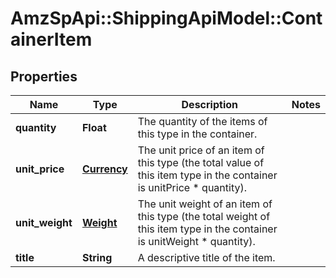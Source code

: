 # AmzSpApi::ShippingApiModel::ContainerItem

## Properties
Name | Type | Description | Notes
------------ | ------------- | ------------- | -------------
**quantity** | **Float** | The quantity of the items of this type in the container. | 
**unit_price** | [**Currency**](Currency.md) | The unit price of an item of this type (the total value of this item type in the container is unitPrice * quantity). | 
**unit_weight** | [**Weight**](Weight.md) | The unit weight of an item of this type (the total weight of this item type in the container is unitWeight * quantity). | 
**title** | **String** | A descriptive title of the item. | 


